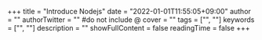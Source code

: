 +++
title = "Introduce Nodejs"
date = "2022-01-01T11:55:05+09:00"
author = ""
authorTwitter = "" #do not include @
cover = ""
tags = ["", ""]
keywords = ["", ""]
description = ""
showFullContent = false
readingTime = false
+++
